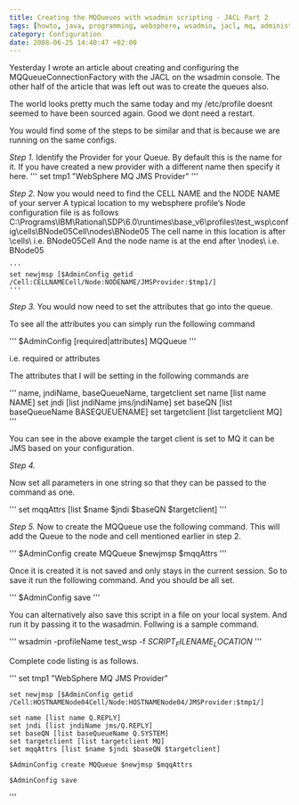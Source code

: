 ```yaml
---
title: Creating the MQQueues with wsadmin scripting - JACL Part 2
tags: [howto, java, programming, websphere, wsadmin, jacl, mq, administrator, scripting, sysadmin, ibm, mqqueue]
category: Configuration
date: 2008-06-25 14:40:47 +02:00
---
```




Yesterday I wrote an article about creating and configuring the MQQueueConnectionFactory with the JACL on the wsadmin console. The other half of the article that was left out was to create the queues also.

The world looks pretty much the same today and my /etc/profile doesnt seemed to have been sourced again. Good we dont need a restart.

You would find some of the steps to be similar and that is because we are running on the same configs.

*Step 1.*
Identify the Provider for your Queue. By default this is the name for it. If you have created a new provider with a different name then specify it here.
'''
	set tmp1 "WebSphere MQ JMS Provider"
'''

*Step 2.*
Now you would need to find the CELL NAME and the NODE NAME of your server
A typical location to my websphere profile’s Node configuration file is as follows
C:\Programs\IBM\Rational\SDP\6.0\runtimes\base_v6\profiles\test_wsp\config\cells\BNode05Cell\nodes\BNode05
The cell name in this location is after \cells\ i.e. BNode05Cell
And the node name is at the end after \nodes\ i.e. BNode05

	'''
	set newjmsp [$AdminConfig getid /Cell:CELLNAMECell/Node:NODENAME/JMSProvider:$tmp1/]
	'''

*Step 3.*
You would now need to set the attributes that go into the queue.

To see all the attributes you can simply run the following command

'''
	$AdminConfig [required|attributes] MQQueue
'''

i.e. required or attributes

The attributes that I will be setting in the following commands are

'''
	name, jndiName, baseQueueName, targetclient
	set name [list name NAME]
	set jndi [list jndiName jms/jndiName]
	set baseQN [list baseQueueName BASEQUEUENAME]
	set targetclient [list targetclient MQ]
'''

You can see in the above example the target client is set to MQ it can be JMS based on your configuration.

*Step 4.*

Now set all parameters in one string so that they can be passed to the command as one.

'''
	set mqqAttrs [list $name $jndi $baseQN $targetclient]
'''

*Step 5.*
Now to create the MQQueue use the following command. This will add the Queue to the node and cell mentioned earlier in step 2.

'''
	$AdminConfig create MQQueue $newjmsp $mqqAttrs
'''

Once it is created it is not saved and only stays in the current session. So to save it run the following command. And you should be all set.

'''
	$AdminConfig save
'''

You can alternatively also save this script in a file on your local system. And run it by passing it to the wasadmin. Follwing is a sample command.

'''
	wsadmin -profileName test_wsp -f $SCRIPT_FILENAME_LOCATION$
'''

Complete code listing is as follows.

'''
	set tmp1 "WebSphere MQ JMS Provider"

	set newjmsp [$AdminConfig getid /Cell:HOSTNAMENode04Cell/Node:HOSTNAMENode04/JMSProvider:$tmp1/]

	set name [list name Q.REPLY]
	set jndi [list jndiName jms/Q.REPLY]
	set baseQN [list baseQueueName Q.SYSTEM]
	set targetclient [list targetclient MQ]
	set mqqAttrs [list $name $jndi $baseQN $targetclient]

	$AdminConfig create MQQueue $newjmsp $mqqAttrs

	$AdminConfig save
'''
